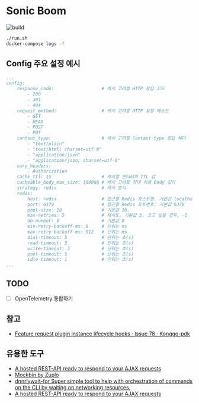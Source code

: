 # Sonic Boom

![build](https://github.com/unchartedsky/sonic-boom/workflows/build/badge.svg)

```bash
./run.sh
docker-compose logs -f
```

## Config 주요 설정 예시

```yaml
...
config:
    response_code:                  # 캐시 고려할 HTTP 응답 코드
        - 200
        - 301
        - 404
    request_method:                 # 캐시 고려할 HTTP 요청 메소드
        - GET
        - HEAD
        - POST
        - PUT
    content_type:                   # 캐시 고려할 Content-type 응답 헤더
        - "text/plain"
        - "text/html; charset=utf-8"
        - "application/json"
        - "application/json; charset=utf-8"
    vary_headers:
        - Authorization
    cache_ttl: 15                   # 캐시할 엔티티의 TTL 값
    cacheable_body_max_size: 100000 # 캐시 고려할 최대 허용 Body 길이
    strategy: redis                 # 캐시 방식
    redis:
        host: redis                 # 접근할 Redis 호스트명. 기본값 localhost
        port: 6379                  # 접근할 Redis 포트번호. 기본값 6379
        pool-size: 10               # 기본값 10.
        max-retries: 5              # 재시도. 기본값 3. 끄고 싶을 경우, -1
        db-number: 0                # 기본값 0
        min-retry-backoff-ms: 8     # 단위는 ms
        max-retry-backoff-ms: 512   # 단위는 ms
        dial-timeout: 5             # 단위는 초(s)
        read-timeout: 3             # 단위는 초(s)
        write-timeout: 3            # 단위는 초(s)
        pool-timeout: 5             # 단위는 초(s)
        idle-timeout: 1             # 단위는 초(s)
...
```

## TODO

- [ ] OpenTelemetry 통합하기

## 참고

- [Feature request plugin instance lifecycle hooks · Issue 78 · Konggo-pdk](https://github.com/Kong/go-pdk/issues/78)

## 유용한 도구

- [A hosted REST-API ready to respond to your AJAX requests](https://reqres.in/)
- [Mockbin by Zuplo](https://mockbin.io/)
- [dnnrlywait-for Super simple tool to help with orchestration of commands on the CLI by waiting on networking resources.](https://github.com/dnnrly/wait-for)
- [A hosted REST-API ready to respond to your AJAX requests](https://reqres.in/)

